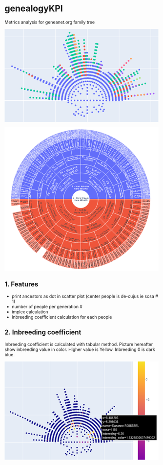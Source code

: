 # genealogyKPI
Metrics analysis for geneanet.org family tree

![example tree](./images/tree2021-08-06_143107.png)


![example wheel](./images/wheel_view.png)

## 1. Features

   * print ancestors as dot in scatter plot (center people is de-cujus ie sosa # 1)
   * number of people per generation #
   * implex calculation
   * inbreeding coefficient calculation for each people


## 2. Inbreeding coefficient

Inbreeding coefficient is calculated with tabular method. Picture hereafter show inbreeding value in color. Higher value is Yellow. Inbreeding 0 is dark blue.

![example inbreeding](./images/inbreeding_view.png)

